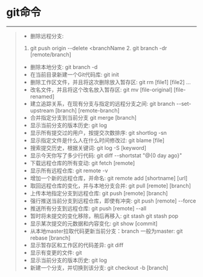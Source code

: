 # git命令
---
>- 删除远程分支: 
>  1. git push origin --delete <branchName  2. git branch -dr [remote/branch]
>- 删除本地分支: git branch -d <branchName>
>- 在当前目录新建一个Git代码库:  git init
>- 删除工作区文件，并且将这次删除放入暂存区: git rm [file1] [file2] ...
>- 改名文件，并且将这个改名放入暂存区: git mv [file-original] [file-renamed]
>- 建立追踪关系，在现有分支与指定的远程分支之间: git branch --set-upstream [branch] [remote-branch]
>- 合并指定分支到当前分支  git merge [branch]
>- 显示当前分支的版本历史: git log
>- 显示所有提交过的用户，按提交次数排序: git shortlog -sn
>- 显示指定文件是什么人在什么时间修改过: git blame [file]
>- 搜索提交历史，根据关键词: git log -S [keyword]
>- 显示今天你写了多少行代码: git diff --shortstat "@{0 day ago}"
>- 下载远程仓库的所有变动: git fetch [remote]
>- 显示所有远程仓库: git remote -v
>- 增加一个新的远程仓库，并命名:  git remote add [shortname] [url]
>- 取回远程仓库的变化，并与本地分支合并: git pull [remote] [branch]
>- 上传本地指定分支到远程仓库:  git push [remote] [branch]
>- 强行推送当前分支到远程仓库，即使有冲突:  git push [remote] --force
>- 推送所有分支到远程仓库: git push [remote] --all
>- 暂时将未提交的变化移除，稍后再移入:  git stash  git stash pop
>- 显示某次提交的元数据和内容变化:  git show [commit]
>- 从本地master拉取代码更新当前分支：branch 一般为master:  git rebase [branch]
>- 显示暂存区和工作区的代码差异:  git diff
>- 显示有变更的文件:  git 
>- 显示当前分支的版本历史:  git log
>- 新建一个分支，并切换到该分支:  git checkout -b [branch]
